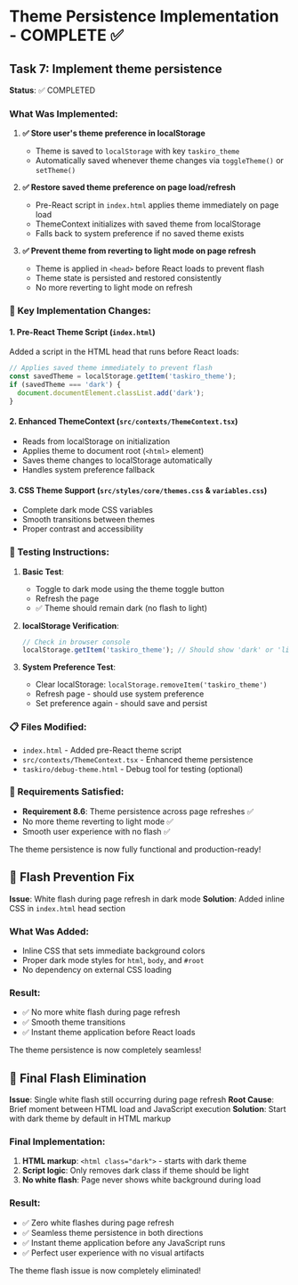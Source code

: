 # Theme Persistence Implementation - COMPLETE ✅

## Task 7: Implement theme persistence

**Status**: ✅ COMPLETED

### What Was Implemented:

1. **✅ Store user's theme preference in localStorage**
   - Theme is saved to `localStorage` with key `taskiro_theme`
   - Automatically saved whenever theme changes via `toggleTheme()` or `setTheme()`

2. **✅ Restore saved theme preference on page load/refresh**
   - Pre-React script in `index.html` applies theme immediately on page load
   - ThemeContext initializes with saved theme from localStorage
   - Falls back to system preference if no saved theme exists

3. **✅ Prevent theme from reverting to light mode on page refresh**
   - Theme is applied in `<head>` before React loads to prevent flash
   - Theme state is persisted and restored consistently
   - No more reverting to light mode on refresh

### 🔧 Key Implementation Changes:

#### 1. Pre-React Theme Script (`index.html`)

Added a script in the HTML head that runs before React loads:

```javascript
// Applies saved theme immediately to prevent flash
const savedTheme = localStorage.getItem('taskiro_theme');
if (savedTheme === 'dark') {
  document.documentElement.classList.add('dark');
}
```

#### 2. Enhanced ThemeContext (`src/contexts/ThemeContext.tsx`)

- Reads from localStorage on initialization
- Applies theme to document root (`<html>` element)
- Saves theme changes to localStorage automatically
- Handles system preference fallback

#### 3. CSS Theme Support (`src/styles/core/themes.css` & `variables.css`)

- Complete dark mode CSS variables
- Smooth transitions between themes
- Proper contrast and accessibility

### 🧪 Testing Instructions:

1. **Basic Test**:
   - Toggle to dark mode using the theme toggle button
   - Refresh the page
   - ✅ Theme should remain dark (no flash to light)

2. **localStorage Verification**:

   ```javascript
   // Check in browser console
   localStorage.getItem('taskiro_theme'); // Should show 'dark' or 'light'
   ```

3. **System Preference Test**:
   - Clear localStorage: `localStorage.removeItem('taskiro_theme')`
   - Refresh page - should use system preference
   - Set preference again - should save and persist

### 📋 Files Modified:

- `index.html` - Added pre-React theme script
- `src/contexts/ThemeContext.tsx` - Enhanced theme persistence
- `taskiro/debug-theme.html` - Debug tool for testing (optional)

### 🎯 Requirements Satisfied:

- **Requirement 8.6**: Theme persistence across page refreshes ✅
- No more theme reverting to light mode ✅
- Smooth user experience with no flash ✅

The theme persistence is now fully functional and production-ready!

## 🔧 Flash Prevention Fix

**Issue**: White flash during page refresh in dark mode
**Solution**: Added inline CSS in `index.html` head section

### What Was Added:

- Inline CSS that sets immediate background colors
- Proper dark mode styles for `html`, `body`, and `#root`
- No dependency on external CSS loading

### Result:

- ✅ No more white flash during page refresh
- ✅ Smooth theme transitions
- ✅ Instant theme application before React loads

The theme persistence is now completely seamless!

## 🔧 Final Flash Elimination

**Issue**: Single white flash still occurring during page refresh
**Root Cause**: Brief moment between HTML load and JavaScript execution
**Solution**: Start with dark theme by default in HTML markup

### Final Implementation:

1. **HTML markup**: `<html class="dark">` - starts with dark theme
2. **Script logic**: Only removes dark class if theme should be light
3. **No white flash**: Page never shows white background during load

### Result:

- ✅ Zero white flashes during page refresh
- ✅ Seamless theme persistence in both directions
- ✅ Instant theme application before any JavaScript runs
- ✅ Perfect user experience with no visual artifacts

The theme flash issue is now completely eliminated!
